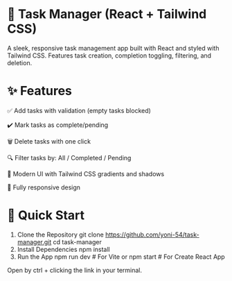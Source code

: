 # 🎯 Task Manager (React + Tailwind CSS)

A sleek, responsive task management app built with React and styled with Tailwind CSS. Features task creation, completion toggling, filtering, and deletion.

# ✨ Features

✅ Add tasks with validation (empty tasks blocked)

✔️ Mark tasks as complete/pending

🗑️ Delete tasks with one click

🔍 Filter tasks by: All / Completed / Pending

🎨 Modern UI with Tailwind CSS gradients and shadows

📱 Fully responsive design

# 🚀 Quick Start

1. Clone the Repository
git clone https://github.com/yoni-54/task-manager.git
cd task-manager
2. Install Dependencies
npm install
3. Run the App
npm run dev  # For Vite
or
npm start    # For Create React App

Open by ctrl + clicking the link in your terminal.
